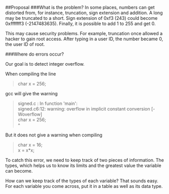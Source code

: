 ##Proposal
###What is the problem?
In some places, numbers can get distorted from, for instance, truncation, sign extension and addition. A long may be truncated to a short. Sign extension of 0xf3 (243) could become 0xfffffff3 (-2147483635). Finally, it is possible to add 1 to 255 and get 0.

This may cause security problems. For example, truncation once allowed a hacker to gain root access. After typing in a user ID, the number became 0, the user ID of root. 

###Where do errors occur?


Our goal is to detect integer overflow.

When compiling the line 
> char x = 256; 

gcc will give the warning
> signed.c : In function 'main':  
signed.c6:12: warning: overflow in implicit constant conversion [-Woverflow]  
char x = 256;  
        ^  
        
But it does not give a warning when compiling
> char x = 16;  
x = x*x;  

To catch this error, we need to keep track of two pieces of information. The types, which helps us to know its limits and the greatest value the variable can become.

How can we keep track of the types of each variable? That sounds easy. For each variable you come across, put it in a table as well as its data type. 

